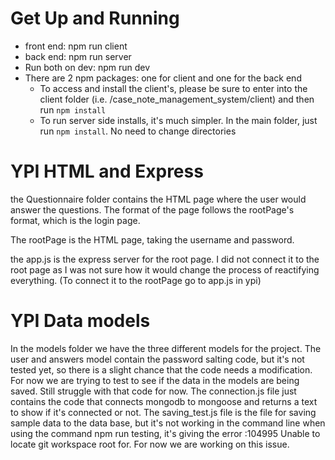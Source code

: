 # Get Up and Running

- front end: npm run client
- back end: npm run server
- Run both on dev: npm run dev
- There are 2 npm packages: one for client and one for the back end
    - To access and install the client's, please be sure to enter into the client folder (i.e. /case_note_management_system/client) and then run `npm install`
    - To run server side installs, it's much simpler. In the main folder, just run `npm install`. No need to change directories


# YPI HTML and Express


the Questionnaire folder contains the HTML page where the user would answer the questions. The format of the page
follows the rootPage's format, which is the login page.

The rootPage is the HTML page, taking the username and password.

the app.js is the express server for the root page. I did not connect it to the root page as I was not sure how
it would change the process of reactifying everything. (To connect it to the rootPage go to app.js in ypi)


# YPI Data models

In the models folder we have the three different models for the project. The user and answers model contain the password salting code, but it's not tested yet, so there is a slight chance that the code needs a modification. For now we are trying to test to see if the data in the models are being saved. Still struggle with that code for now. The connection.js file just contains the code that connects mongodb to mongoose and returns a text to show if it's connected or not. The saving_test.js file is the file for saving sample data to the data base, but it's not working in the command line when using the command npm run testing, it's giving the error <embedded>:104995 Unable to locate git workspace root for. For now we are working on this issue.


